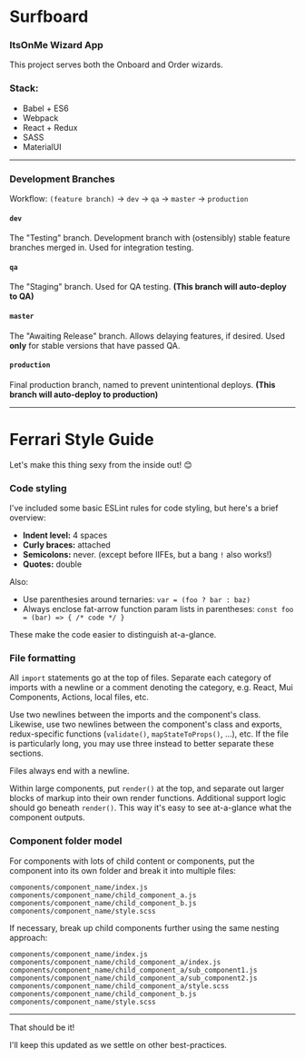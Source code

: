 # Surfboard
### ItsOnMe Wizard App

This project serves both the Onboard and Order wizards.


### Stack:
 - Babel + ES6
 - Webpack
 - React + Redux
 - SASS
 - MaterialUI

------

### Development Branches
Workflow:  `(feature branch)` -> `dev` -> `qa` -> `master` -> `production`


#### `dev`
The "Testing" branch.  Development branch with (ostensibly) stable feature branches merged in.  Used for integration testing.
#### `qa`
The "Staging" branch. Used for QA testing.  **(This branch will auto-deploy to QA)**
#### `master`
The "Awaiting Release" branch. Allows delaying features, if desired.  Used **only** for stable versions that have passed QA.
#### `production`
Final production branch, named to prevent unintentional deploys.  **(This branch will auto-deploy to production)**



------



# Ferrari Style Guide

Let's make this thing sexy from the inside out! 😊

### Code styling

I've included some basic ESLint rules for code styling, but here's a brief overview:

  - **Indent level:** 4 spaces
  - **Curly braces:** attached
  - **Semicolons:** never.  (except before IIFEs, but a bang `!` also works!)
  - **Quotes:** double

Also:
  - Use parenthesies around ternaries:  `var = (foo ? bar : baz)`
  - Always enclose fat-arrow function param lists in parentheses:  `const foo = (bar) => { /* code */ }`

These make the code easier to distinguish at-a-glance.


### File formatting

All `import` statements go at the top of files.  Separate each category of imports with a newline or a comment denoting the category, e.g. React, Mui Components, Actions, local files, etc.

Use two newlines between the imports and the component's class. Likewise, use two newlines between the component's class and exports, redux-specific functions (`validate()`, `mapStateToProps()`, ...), etc.  If the file is particularly long, you may use three instead to better separate these sections.

Files always end with a newline.

Within large components, put `render()` at the top, and separate out larger blocks of markup into their own render functions. Additional support logic should go beneath `render()`. This way it's easy to see at-a-glance what the component outputs.

### Component folder model

For components with lots of child content or components, put the component into its own folder and break it into multiple files:

    components/component_name/index.js
    components/component_name/child_component_a.js
    components/component_name/child_component_b.js
    components/component_name/style.scss


If necessary, break up child components further using the same nesting approach:

    components/component_name/index.js
    components/component_name/child_component_a/index.js
    components/component_name/child_component_a/sub_component1.js
    components/component_name/child_component_a/sub_component2.js
    components/component_name/child_component_a/style.scss
    components/component_name/child_component_b.js
    components/component_name/style.scss



------

That should be it!

I'll keep this updated as we settle on other best-practices.
